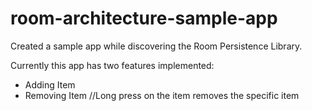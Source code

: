 # room-architecture-sample-app

Created a sample app while discovering the Room Persistence Library. 

Currently this app has two features implemented:
* Adding Item
* Removing Item   //Long press on the item removes the specific item
